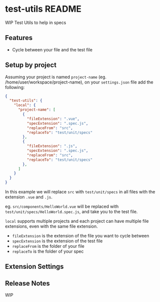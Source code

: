 # test-utils README

WIP Test Utils to help in specs

## Features

- Cycle between your file and the test file

## Setup by project

Assuming your project is named `project-name` (eg. /home/user/workspace/project-name), on your `settings.json` file add the following:

```json
{
  "test-utils": {
    "local": {
      "project-name": [
        {
          "fileExtension": ".vue",
          "specExtension": ".spec.js",
          "replaceFrom": "src",
          "replaceTo": "test/unit/specs"
        },
        {
          "fileExtension": ".js",
          "specExtension": ".spec.js",
          "replaceFrom": "src",
          "replaceTo": "test/unit/specs"
        },
      ]
    }
  }
}
```

In this example we will replace `src` with `test/unit/specs` in all files with the extension `.vue` and `.js`.

eg. `src/components/HelloWorld.vue` will be replaced with `test/unit/specs/HelloWorld.spec.js`, and take you to the test file.

`local` supports multiple projects and each project can have multiple file extensions, even with the same file extension.
- `fileExtension` is the extension of the file you want to cycle between
- `specExtension` is the extension of the test file
- `replaceFrom` is the folder of your file
- `replaceTo` is the folder of your spec


## Extension Settings


## Release Notes

WIP
